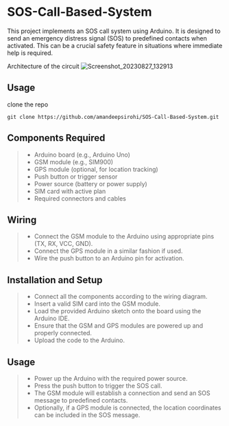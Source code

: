 # SOS-Call-Based-System
This project implements an SOS call system using Arduino. It is designed to send an emergency distress signal (SOS) to predefined contacts when activated. This can be a crucial safety feature in situations where immediate help is required.

Architecture of the circuit
![Screenshot_20230827_132913](https://github.com/amandeepsirohi/SOS-Call-Based-System/assets/125798090/89dba9b2-d4df-4e0b-bafd-0a8ebef643b3)


## Usage
clone the repo
```console
git clone https://github.com/amandeepsirohi/SOS-Call-Based-System.git 
```



## Components Required
> -  Arduino board (e.g., Arduino Uno)<br/> 
> -  GSM module (e.g., SIM900)<br/> 
> - GPS module (optional, for location tracking)<br/> 
> - Push button or trigger sensor<br/> 
> - Power source (battery or power supply)<br/> 
> - SIM card with active plan<br/> 
> - Required connectors and cables<br/> 

## Wiring
> - Connect the GSM module to the Arduino using appropriate pins (TX, RX, VCC, GND).<br/> 
> - Connect the GPS module in a similar fashion if used.<br/> 
> - Wire the push button to an Arduino pin for activation.<br/> 

## Installation and Setup
> - Connect all the components according to the wiring diagram.<br/> 
> - Insert a valid SIM card into the GSM module.<br/> 
> - Load the provided Arduino sketch onto the board using the Arduino IDE.<br/> 
> - Ensure that the GSM and GPS modules are powered up and properly connected.<br/> 
> - Upload the code to the Arduino.<br/> 

## Usage
> - Power up the Arduino with the required power source.<br/> 
> - Press the push button to trigger the SOS call.<br/> 
> - The GSM module will establish a connection and send an SOS message to predefined contacts.<br/> 
> - Optionally, if a GPS module is connected, the location coordinates can be included in the SOS message.<br/> 
